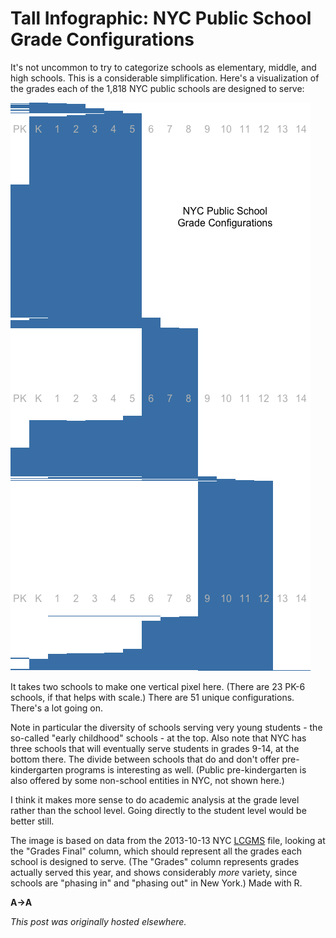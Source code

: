# Tall Infographic: NYC Public School Grade Configurations



It's not uncommon to try to categorize schools as elementary, middle, and high schools. This is a considerable simplification. Here's a visualization of the grades each of the 1,818 NYC public schools are designed to serve:

<a href="schoolconfigs.png"><img class="size-full wp-image-435 aligncenter" alt="school grade configurations visualization" src="schoolconfigs.png"></a>

It takes two schools to make one vertical pixel here. (There are 23 PK-6 schools, if that helps with scale.)&#160;There are 51 unique configurations. There's a lot going on.

Note in particular the diversity of schools serving very young students - the so-called "early childhood" schools - at the top. Also note that NYC has three schools that will eventually serve students in grades 9-14, at the bottom there. The divide between schools that do and don't offer pre-kindergarten programs is interesting as well. (Public pre-kindergarten is also offered by some non-school entities in NYC, not shown here.)

I think it makes more sense to do academic analysis at the grade level rather than the school level. Going directly to the student level would be better still.

The image is based on data from the 2013-10-13 NYC <a href="http://schools.nyc.gov/Offices/EnterpriseOperations/DIIT/OOD/default.htm">LCGMS</a> file, looking at the "Grades Final" column, which should represent all the grades each school is designed to serve. (The "Grades" column represents grades actually served this year, and shows considerably <em>more</em> variety, since schools are "phasing in" and "phasing out" in New York.) Made with R.

<strong>A&#8594;A</strong>



*This post was originally hosted elsewhere.*
